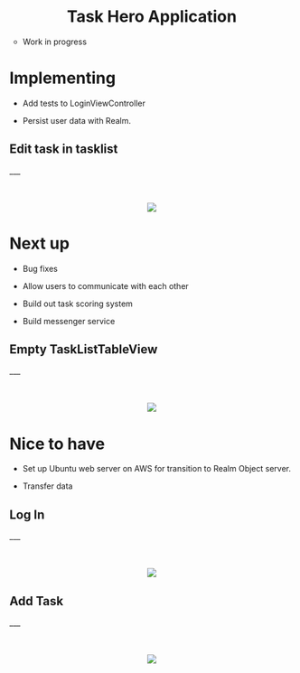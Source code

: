 <h1 align="center">Task Hero Application</h1>

<ul>
  <li type="circle">Work in progress </li>
</ul>


# Implementing 

- Add tests to LoginViewController

- Persist user data with Realm. 

<h2>Edit task in tasklist</h2>
___

<p align="center">
  <br><br>
  <img src="https://github.com/chriswebb09/taskhero/blob/master/edittasklist.png">
</p>


# Next up 

- Bug fixes 

- Allow users to communicate with each other 

- Build out task scoring system 

- Build messenger service


<h2>Empty TaskListTableView</h2>
___

<p align="center">
  <br><br>
  <img src="https://github.com/chriswebb09/taskhero/blob/master/emptytableview.png">
</p>


# Nice to have

- Set up Ubuntu web server on AWS for transition to Realm Object server.

- Transfer data




<h2>Log In</h2>
___

<p align="center">
  <br><br>
  <img src="https://github.com/chriswebb09/taskhero/blob/master/login.jpg">
</p>



<h2>Add Task</h2>
___

<p align="center">
  <br><br>
  <img src="https://github.com/chriswebb09/taskhero/blob/master/task.jpg">
</p>
